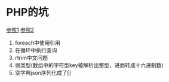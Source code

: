 # PHP的坑
[参照1](https://segmentfault.com/a/1190000014126990)
[参照2](https://segmentfault.com/a/1190000010748235)
1. foreach中使用引用
2. 在循环中执行查询
3. rtrim中文问题
4. 弱类型(数组中的字符型key被解析出整型，进而转成十六进制数)
5. 空字典json序列化成了[]